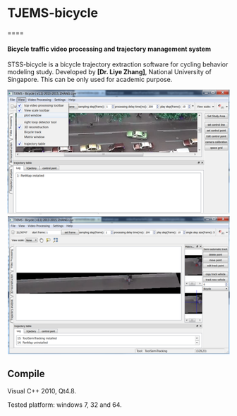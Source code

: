 # TJEMS-bicycle
====
#### Bicycle traffic video processing and  trajectory management system

STSS-bicycle is a bicycle trajectory extraction software for cycling behavior modeling study. Developed by **[Dr. Liye Zhang]**, National University of Singapore. This can be only used for academic purpose.

[Dr. Zhang Liye]: http://www.maritimestudies.nus.edu.sg/people.html
[Centre for Maritime Studies]: http://www.maritimestudies.nus.edu.sg/


![Screenshot](gui-main.PNG)
![Screenshot](gui-track.PNG)

## Compile

Visual C++ 2010, Qt4.8.

Tested platform: windows 7, 32 and 64.
